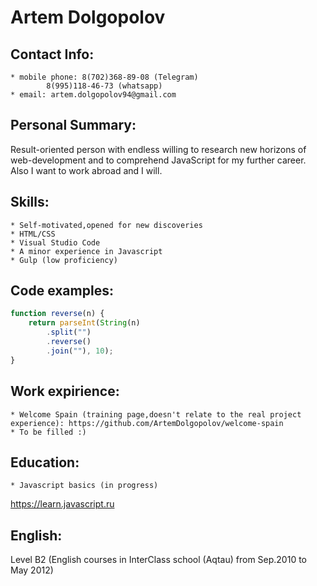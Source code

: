 # Artem Dolgopolov

## Contact Info:
	* mobile phone: 8(702)368-89-08 (Telegram)
			8(995)118-46-73 (whatsapp)
	* email: artem.dolgopolov94@gmail.com

## Personal Summary:
   Result-oriented person with endless willing to research new horizons of web-development and to comprehend JavaScript for my further career. Also I want to work abroad and I will.
## Skills:
	* Self-motivated,opened for new discoveries
	* HTML/CSS
	* Visual Studio Code
	* A minor experience in Javascript
	* Gulp (low proficiency)


## Code examples:
```javascript
function reverse(n) {
    return parseInt(String(n)
        .split("")
        .reverse()
        .join(""), 10);
}
```
## Work expirience:
	* Welcome Spain (training page,doesn't relate to the real project experience): https://github.com/ArtemDolgopolov/welcome-spain
	* To be filled :)


## Education: 
	* Javascript basics (in progress)
https://learn.javascript.ru

## English:
Level B2 (English courses in InterClass school (Aqtau) from Sep.2010 to May 2012)
